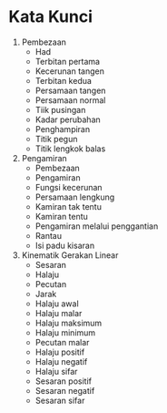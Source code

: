# Kata Kunci

1. Pembezaan
   - Had
   - Terbitan pertama
   - Kecerunan tangen
   - Terbitan kedua
   - Persamaan tangen
   - Persamaan normal
   - Tiik pusingan
   - Kadar perubahan
   - Penghampiran
   - Titik pegun
   - Titik lengkok balas
2. Pengamiran
   - Pembezaan
   - Pengamiran
   - Fungsi kecerunan
   - Persamaan lengkung
   - Kamiran tak tentu
   - Kamiran tentu
   - Pengamiran melalui penggantian
   - Rantau
   - Isi padu kisaran
3. Kinematik Gerakan Linear
   - Sesaran
   - Halaju
   - Pecutan
   - Jarak
   - Halaju awal
   - Halaju malar
   - Halaju maksimum
   - Halaju minimum
   - Pecutan malar
   - Halaju positif
   - Halaju negatif
   - Halaju sifar
   - Sesaran positif
   - Sesaran negatif
   - Sesaran sifar